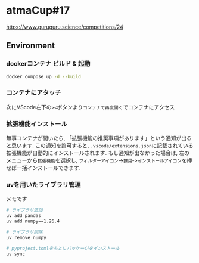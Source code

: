# atmaCup#17

<https://www.guruguru.science/competitions/24>

## Environment

### dockerコンテナ ビルド & 起動

```bash
docker compose up -d --build
```

### コンテナにアタッチ

次にVScode左下の`><`ボタンより`コンテナで再度開く`でコンテナにアクセス

### 拡張機能インストール

無事コンテナが開いたら, 「拡張機能の推奨事項があります」という通知が出ると思います.
この通知を許可すると, `.vscode/extensions.json`に記載されている拡張機能が自動的にインストールされます.
もし通知が出なかった場合は, 左のメニューから`拡張機能`を選択し, `フィルターアイコン`->`推奨`‐>`インストールアイコン`を押せば一括インストールできます.

### uvを用いたライブラリ管理

メモです

```bash
# ライブラリ追加
uv add pandas
uv add numpy==1.26.4

# ライブラリ削除
uv remove numpy

# pyproject.tomlをもとにパッケージをインストール
uv sync
```
